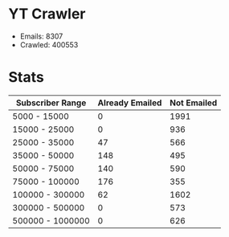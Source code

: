 # YT Crawler
- Emails: 8307
- Crawled: 400553

# Stats
| Subscriber Range  | Already Emailed | Not Emailed |
|-------|-------|-------|
| 5000 - 15000 | 0 | 1991 |
| 15000 - 25000 | 0 | 936 |
| 25000 - 35000 | 47 | 566 |
| 35000 - 50000 | 148 | 495 |
| 50000 - 75000 | 140 | 590 |
| 75000 - 100000 | 176 | 355 |
| 100000 - 300000 | 62 | 1602 |
| 300000 - 500000 | 0 | 573 |
| 500000 - 1000000 | 0 | 626 |
